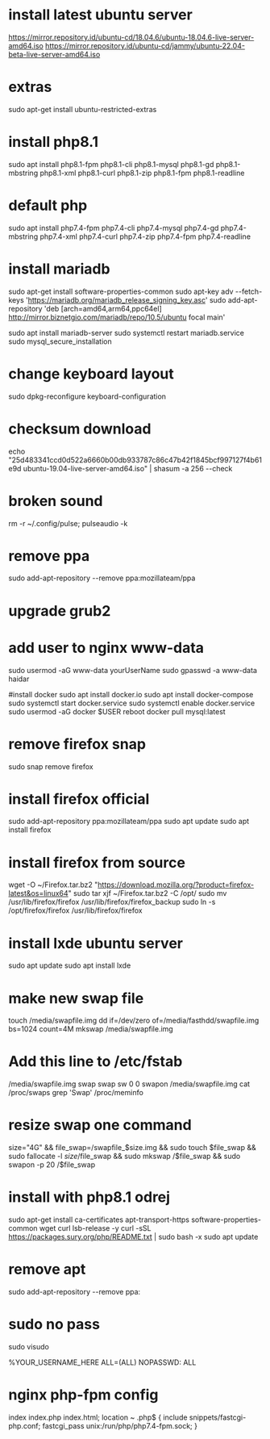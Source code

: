 # install latest ubuntu server
https://mirror.repository.id/ubuntu-cd/18.04.6/ubuntu-18.04.6-live-server-amd64.iso
https://mirror.repository.id/ubuntu-cd/jammy/ubuntu-22.04-beta-live-server-amd64.iso


# extras
sudo apt-get install ubuntu-restricted-extras

# install php8.1
sudo apt install php8.1-fpm php8.1-cli php8.1-mysql  php8.1-gd php8.1-mbstring php8.1-xml php8.1-curl php8.1-zip php8.1-fpm php8.1-readline

# default php
sudo apt install php7.4-fpm php7.4-cli php7.4-mysql  php7.4-gd php7.4-mbstring php7.4-xml php7.4-curl php7.4-zip php7.4-fpm php7.4-readline


# install mariadb
sudo apt-get install software-properties-common
sudo apt-key adv --fetch-keys 'https://mariadb.org/mariadb_release_signing_key.asc'
sudo add-apt-repository 'deb [arch=amd64,arm64,ppc64el] http://mirror.biznetgio.com/mariadb/repo/10.5/ubuntu focal main'

sudo apt install mariadb-server
sudo systemctl restart mariadb.service 
sudo mysql_secure_installation

# change keyboard layout
sudo dpkg-reconfigure keyboard-configuration

# checksum download
echo "25d483341ccd0d522a6660b00db933787c86c47b42f1845bcf997127f4b61e9d ubuntu-19.04-live-server-amd64.iso" | shasum -a 256 --check

# broken sound
rm -r ~/.config/pulse; pulseaudio -k

# remove ppa
sudo add-apt-repository --remove ppa:mozillateam/ppa

# upgrade grub2

# add user to nginx www-data
sudo usermod -aG www-data yourUserName
sudo gpasswd -a www-data haidar

#install docker
sudo apt install docker.io
sudo apt install docker-compose
sudo systemctl start docker.service
sudo systemctl enable docker.service
sudo usermod -aG docker $USER
reboot
docker pull mysql:latest

# remove firefox snap
sudo snap remove firefox

# install firefox official
sudo add-apt-repository ppa:mozillateam/ppa
sudo apt update
sudo apt install firefox

# install firefox from source
wget -O ~/Firefox.tar.bz2 "https://download.mozilla.org/?product=firefox-latest&os=linux64"
sudo tar xjf ~/Firefox.tar.bz2 -C /opt/
sudo mv /usr/lib/firefox/firefox /usr/lib/firefox/firefox_backup
sudo ln -s /opt/firefox/firefox /usr/lib/firefox/firefox

# install lxde ubuntu server
sudo apt update
sudo apt install lxde

# make new swap file
touch /media/swapfile.img
dd if=/dev/zero of=/media/fasthdd/swapfile.img bs=1024 count=4M
mkswap /media/swapfile.img
# Add this line to /etc/fstab
/media/swapfile.img swap swap sw 0 0
swapon /media/swapfile.img
cat /proc/swaps
grep 'Swap' /proc/meminfo

# resize swap one command
size="4G" && file_swap=/swapfile_$size.img && sudo touch $file_swap && sudo fallocate -l $size /$file_swap && sudo mkswap /$file_swap && sudo swapon -p 20 /$file_swap



# install with php8.1 odrej
sudo apt-get install ca-certificates apt-transport-https software-properties-common wget curl lsb-release -y
curl -sSL https://packages.sury.org/php/README.txt | sudo bash -x
sudo apt update

# remove apt 
sudo add-apt-repository --remove ppa:

# sudo no pass
sudo visudo

%YOUR_USERNAME_HERE ALL=(ALL) NOPASSWD: ALL

# nginx php-fpm config
index index.php index.html;
location ~ \.php$ {
		include snippets/fastcgi-php.conf;
		fastcgi_pass unix:/run/php/php7.4-fpm.sock;
}
